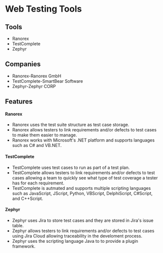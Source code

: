 # Web Testing Tools
## Tools
* Ranorex
* TestComplete
* Zephyr
## Companies
* Ranorex-Ranorex GmbH
* TestComplete-SmartBear Software
* Zephyr-Zephyr CORP
## Features
#### Ranorex
* Ranorex uses the test suite structure as test case storage.
* Ranorex allows testers to link requirements and/or defects to test cases to make them easier to manage.
* Ranorex works with Microsoft's .NET platform and supports languages such as C# and VB.NET.

#### TestComplete
* TestComplete uses test cases to run as part of a test plan.
* TestComplete allows testers to link requirements and/or defects to test cases allowing a team to quickly see what type of test coverage a tester has for each requirement.
* TestComplete is autmated and supports multiple scripting languages such as JavaScript, JScript, Python, VBScript, DelphiScript, C#Script, and C++Script.

#### Zephyr
* Zephyr uses Jira to store test cases and they are stored in Jira's issue table.
* Zephyr allows testers to link requirements and/or defects to test cases using Jira Cloud allowing traceability in the develoment process.
* Zephyr uses the scripting language Java to to provide a plugin framework.
